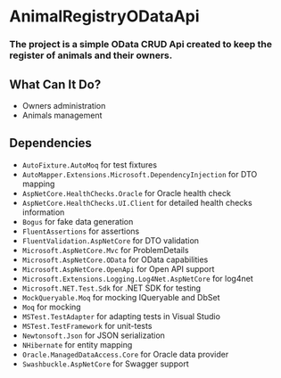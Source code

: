 # AnimalRegistryODataApi

### The project is a simple OData CRUD Api created to keep the register of animals and their owners.

## What Can It Do?
* Owners administration
* Animals management

## Dependencies
* `AutoFixture.AutoMoq` for test fixtures
* `AutoMapper.Extensions.Microsoft.DependencyInjection` for DTO mapping
* `AspNetCore.HealthChecks.Oracle` for Oracle health check
* `AspNetCore.HealthChecks.UI.Client` for detailed health checks information
* `Bogus` for fake data generation
* `FluentAssertions` for assertions
* `FluentValidation.AspNetCore` for DTO validation
* `Microsoft.AspNetCore.Mvc` for ProblemDetails
* `Microsoft.AspNetCore.OData` for OData capabilities
* `Microsoft.AspNetCore.OpenApi` for Open API support
* `Microsoft.Extensions.Logging.Log4Net.AspNetCore` for log4net
* `Microsoft.NET.Test.Sdk` for .NET SDK for testing
* `MockQueryable.Moq` for mocking IQueryable and DbSet
* `Moq` for mocking
* `MSTest.TestAdapter` for adapting tests in Visual Studio
* `MSTest.TestFramework` for unit-tests
* `Newtonsoft.Json` for JSON serialization
* `NHibernate` for entity mapping
* `Oracle.ManagedDataAccess.Core` for Oracle data provider
* `Swashbuckle.AspNetCore` for Swagger support
